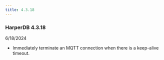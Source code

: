 ```yaml
---
title: 4.3.18
---
```


### HarperDB 4.3.18

6/18/2024

- Immediately terminate an MQTT connection when there is a keep-alive timeout.
